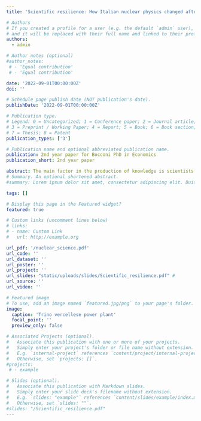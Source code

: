 ```yaml
---
title: 'Scientific resilience: How Italian nuclear physics changed after the Chernobyl disaster'

# Authors
# If you created a profile for a user (e.g. the default `admin` user), write the username (folder name) here
# and it will be replaced with their full name and linked to their profile.
authors:
  - admin

# Author notes (optional)
#author_notes:
 # - 'Equal contribution'
 # - 'Equal contribution'

date: '2022-09-01T00:00:00Z'
doi: ''

# Schedule page publish date (NOT publication's date).
publishDate: '2022-09-01T00:00:00Z'

# Publication type.
# Legend: 0 = Uncategorized; 1 = Conference paper; 2 = Journal article;
# 3 = Preprint / Working Paper; 4 = Report; 5 = Book; 6 = Book section;
# 7 = Thesis; 8 = Patent
publication_types: ['3']

# Publication name and optional abbreviated publication name.
publication: 2nd year paper for Bocconi PhD in Economics
publication_short: 2nd year paper

abstract: The main factor in the production of knowledge is scientists’ human capital. I study how flexible it is, trying to understand if researchers can bring valuable contributions to innovation out of their main field of studies. I focus on the careers of Italian nuclear scientists before and after the Chernobyl disaster of 1986. The following year in Italy a referendum stopped the production of nuclear energy, and strongly reduced fundings to research in that field. Using Microsoft Academic Graph, I show that nuclear fission scientists were not able to relocate outside their main field. After Chernobyl, the amount of Italian papers published in nuclear fission decreased by 50%. Researchers who had already published in fission experienced a reduction of 25% in their citations, and 10% in published papers. Compared to other physicists, they neither moved more frequently, nor contributed permanently to more new fields.
# Summary. An optional shortened abstract.
#summary: Lorem ipsum dolor sit amet, consectetur adipiscing elit. Duis posuere tellus ac convallis placerat. Proin tincidunt magna sed ex sollicitudin condimentum.

tags: []

# Display this page in the Featured widget?
featured: true

# Custom links (uncomment lines below)
# links:
# - name: Custom Link
#   url: http://example.org

url_pdf: '/nuclear_science.pdf'
url_code: ''
url_dataset: ''
url_poster: ''
url_project: ''
url_slides: "static/uploads/slides/Scientific_resilience.pdf" #
url_source: ''
url_video: ''

# Featured image
# To use, add an image named `featured.jpg/png` to your page's folder.
image:
  caption: 'Trino vercellese power plant'
  focal_point: ''
  preview_only: false

# Associated Projects (optional).
#   Associate this publication with one or more of your projects.
#   Simply enter your project's folder or file name without extension.
#   E.g. `internal-project` references `content/project/internal-project/index.md`.
#   Otherwise, set `projects: []`.
#projects:
 # - example

# Slides (optional).
#   Associate this publication with Markdown slides.
#   Simply enter your slide deck's filename without extension.
#   E.g. `slides: "example"` references `content/slides/example/index.md`.
#   Otherwise, set `slides: ""`.
#slides: "/Scientific_resilience.pdf"
---
```


<!-- {{% callout note %}}
Click the _Cite_ button above to demo the feature to enable visitors to import publication metadata into their reference management software.
{{% /callout %}}

{{% callout note %}}
Create your slides in Markdown - click the _Slides_ button to check out the example.
{{% /callout %}}

Supplementary notes can be added here, including [code, math, and images](https://wowchemy.com/docs/writing-markdown-latex/). --!>
